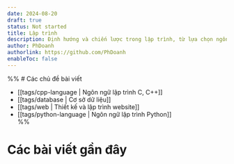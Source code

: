 ```yaml
---
date: 2024-08-20
draft: true
status: Not started
title: Lập trình
description: Định hướng và chiến lược trong lập trình, từ lựa chọn ngôn ngữ đến thiết kế thuật toán.
author: PhDoanh
authorlink: https://github.com/PhDoanh
enableToc: false
---
```

%%  # Các chủ đề bài viết
- [[tags/cpp-language | Ngôn ngữ lập trình C, C++]]
 - [[tags/database | Cơ sở dữ liệu]]
- [[tags/web | Thiết kế và lập trình website]]
- [[tags/python-language | Ngôn ngữ lập trình Python]]  
%%
# Các bài viết gần đây